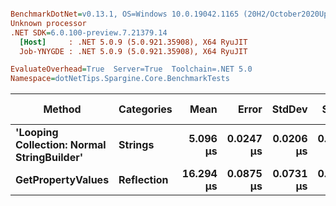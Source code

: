 ``` ini

BenchmarkDotNet=v0.13.1, OS=Windows 10.0.19042.1165 (20H2/October2020Update)
Unknown processor
.NET SDK=6.0.100-preview.7.21379.14
  [Host]     : .NET 5.0.9 (5.0.921.35908), X64 RyuJIT
  Job-YNYGDE : .NET 5.0.9 (5.0.921.35908), X64 RyuJIT

EvaluateOverhead=True  Server=True  Toolchain=.NET 5.0  
Namespace=dotNetTips.Spargine.Core.BenchmarkTests  

```
|                                     Method | Categories |      Mean |     Error |    StdDev |    StdErr |       Min |        Q1 |    Median |        Q3 |       Max |      Op/s | CI99.9% Margin | Iterations | Kurtosis | MValue | Skewness | Rank | LogicalGroup | Baseline |  Gen 0 | Code Size |  Gen 1 | Allocated |
|------------------------------------------- |----------- |----------:|----------:|----------:|----------:|----------:|----------:|----------:|----------:|----------:|----------:|---------------:|-----------:|---------:|-------:|---------:|-----:|------------- |--------- |-------:|----------:|-------:|----------:|
| **&#39;Looping Collection: Normal StringBuilder&#39;** |    **Strings** |  **5.096 μs** | **0.0247 μs** | **0.0206 μs** | **0.0057 μs** |  **5.075 μs** |  **5.082 μs** |  **5.090 μs** |  **5.104 μs** |  **5.144 μs** | **196,219.2** |      **0.0247 μs** |      **13.00** |    **2.957** |  **2.000** |   **1.0984** |    **1** |            ***** |       **No** | **1.4648** |      **3 KB** | **0.0153** |     **13 KB** |
|                          **GetPropertyValues** | **Reflection** | **16.294 μs** | **0.0875 μs** | **0.0731 μs** | **0.0203 μs** | **16.157 μs** | **16.269 μs** | **16.303 μs** | **16.314 μs** | **16.446 μs** |  **61,371.7** |      **0.0875 μs** |      **13.00** |    **2.786** |  **2.000** |   **0.1374** |    **2** |            ***** |       **No** | **0.6714** |      **2 KB** |      **-** |      **6 KB** |
